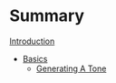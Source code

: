# Summary

[Introduction](./introduction.md)
- [Basics](./basics/basics.md)
    - [Generating A Tone](./basics/generating_a_tone.md)
